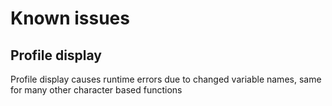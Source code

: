 # Known issues

## Profile display

Profile display causes runtime errors due to changed variable names, same for many other character based functions
